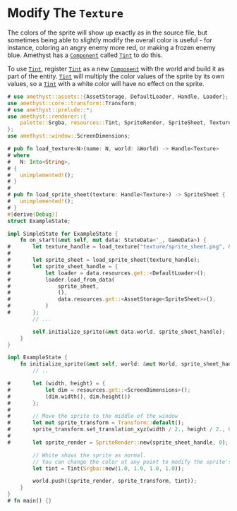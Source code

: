 # Modify The `Texture`

The colors of the sprite will show up exactly as in the source file,
but sometimes being able to slightly modify the overall color
is useful - for instance, coloring an angry enemy more red, or
making a frozen enemy blue. Amethyst has a [`Component`][doc_component] called
[`Tint`][doc_tint] to do this.

To use [`Tint`][doc_tint], register [`Tint`][doc_tint] as a new
[`Component`][doc_component] with the world and build it as part of the entity.
[`Tint`][doc_tint] will multiply the color values of the sprite by its
own values, so a [`Tint`][doc_tint] with a white color will have no
effect on the sprite.

```rust
# use amethyst::assets::{AssetStorage, DefaultLoader, Handle, Loader};
use amethyst::core::transform::Transform;
# use amethyst::prelude::*;
use amethyst::renderer::{
    palette::Srgba, resources::Tint, SpriteRender, SpriteSheet, Texture, Transparent,
};
use amethyst::window::ScreenDimensions;

# pub fn load_texture<N>(name: N, world: &World) -> Handle<Texture>
# where
#   N: Into<String>,
# {
#   unimplemented!();
# }
# 
# pub fn load_sprite_sheet(texture: Handle<Texture>) -> SpriteSheet {
#   unimplemented!();
# }
#[derive(Debug)]
struct ExampleState;

impl SimpleState for ExampleState {
    fn on_start(&mut self, mut data: StateData<'_, GameData>) {
#       let texture_handle = load_texture("texture/sprite_sheet.png", &data.world);
# 
#       let sprite_sheet = load_sprite_sheet(texture_handle);
#       let sprite_sheet_handle = {
#           let loader = data.resources.get::<DefaultLoader>();
#           loader.load_from_data(
#               sprite_sheet,
#               (),
#               data.resources.get::<AssetStorage<SpriteSheet>>(),
#           )
#       };
        // ...

        self.initialize_sprite(&mut data.world, sprite_sheet_handle);
    }
}

impl ExampleState {
    fn initialize_sprite(&mut self, world: &mut World, sprite_sheet_handle: Handle<SpriteSheet>) {
        // ..

#       let (width, height) = {
#           let dim = resources.get::<ScreenDimensions>();
#           (dim.width(), dim.height())
#       };
# 
#       // Move the sprite to the middle of the window
#       let mut sprite_transform = Transform::default();
#       sprite_transform.set_translation_xyz(width / 2., height / 2., 0.);
# 
#       let sprite_render = SpriteRender::new(sprite_sheet_handle, 0); // First sprite

        // White shows the sprite as normal.
        // You can change the color at any point to modify the sprite's tint.
        let tint = Tint(Srgba::new(1.0, 1.0, 1.0, 1.0));

        world.push((sprite_render, sprite_transform, tint));
    }
}
# fn main() {}
```

[doc_component]: https://docs.rs/specs/~0.16/specs/trait.Component.html
[doc_tint]: https://docs.amethyst.rs/master/amethyst_rendy/resources/struct.Tint.html
